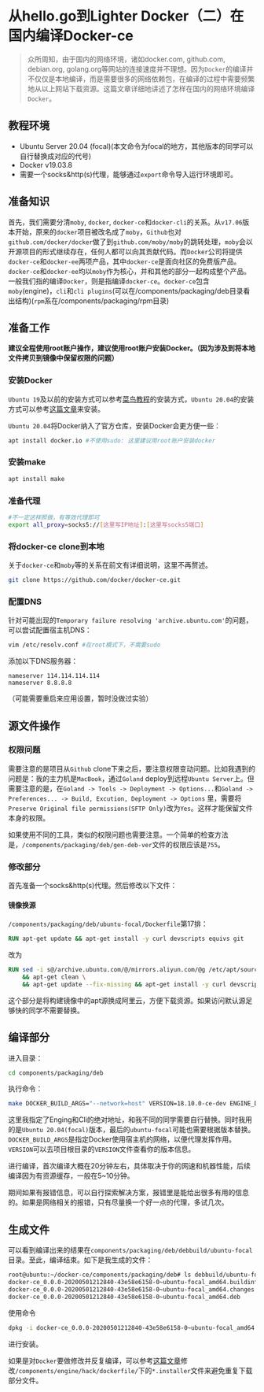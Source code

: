 # 从hello.go到Lighter Docker（二）在国内编译Docker-ce

>   众所周知，由于国内的网络环境，诸如docker.com, github.com, debian.org, golang.org等网站的连接速度并不理想。因为`Docker`的编译并不仅仅是本地编译，而是需要很多的网络依赖包，在编译的过程中需要频繁地从以上网站下载资源。这篇文章详细地讲述了怎样在国内的网络环境编译`Docker`。

## 教程环境

* Ubuntu Server 20.04 (focal)(本文命令为focal的地方，其他版本的同学可以自行替换成对应的代号)
* Docker v19.03.8
* 需要一个socks&http(s)代理，能够通过`export`命令导入运行环境即可。

## 准备知识
首先，我们需要分清`moby`, `docker`, `docker-ce`和`docker-cli`的关系。从`v17.06`版本开始，原来的`docker`项目被改名成了`moby`，`Github`也对`github.com/docker/docker`做了到`github.com/moby/moby`的跳转处理，`moby`会以开源项目的形式继续存在，任何人都可以向其贡献代码。而`Docker`公司将提供`docker-ce`和`docker-ee`两项产品，其中`docker-ce`是面向社区的免费版产品。`docker-ce`和`docker-ee`均以`moby`作为核心，并和其他的部分一起构成整个产品。一般我们指的编译`Docker`，则是指编译`docker-ce`。`docker-ce`包含`moby`(engine)，`cli`和`cli plugins`(可以在/components/packaging/deb目录看出结构)(`rpm`系在/components/packaging/rpm目录)

## 准备工作

**建议全程使用root账户操作，建议使用root账户安装Docker。（因为涉及到将本地文件拷贝到镜像中保留权限的问题）**

### 安装Docker

`Ubuntu 19`及以前的安装方式可以参考[菜鸟教程](https://www.runoob.com/docker/ubuntu-docker-install.html)的安装方式，`Ubuntu 20.04`的安装方式可以参考[这篇文章](https://linuxconfig.org/how-to-install-docker-on-ubuntu-20-04-lts-focal-fossa)来安装。

`Ubuntu 20.04`将Docker纳入了官方仓库，安装Docker会更方便一些：

```bash
apt install docker.io #不使用sudo: 这里建议用root账户安装docker
```

### 安装make

```bash
apt install make
```

### 准备代理

```bash
#不一定这样照做，有等效代理即可
export all_proxy=socks5://[这里写IP地址]:[这里写socks5端口] 
```

### 将docker-ce clone到本地

关于`docker-ce`和`moby`等的关系在前文有详细说明，这里不再赘述。

```bash
git clone https://github.com/docker/docker-ce.git
```

### 配置DNS

针对可能出现的`Temporary failure resolving 'archive.ubuntu.com'`的问题，可以尝试配置宿主机DNS：

```bash
vim /etc/resolv.conf #在root模式下，不需要sudo
```

添加以下DNS服务器：

```text
nameserver 114.114.114.114
nameserver 8.8.8.8
```

（可能需要重启来应用设置，暂时没做过实验）

## 源文件操作

### 权限问题

需要注意的是项目从`Github` clone下来之后，要注意权限变动问题。比如我遇到的问题是：我的主力机是`MacBook`，通过`Goland` deploy到远程`Ubuntu Server`上。但需要注意的是，在`Goland -> Tools -> Deployment -> Options...`和`Goland -> Preferences... -> Build, Excution, Deployment -> Options` 里，需要将`Preserve Original file permissions(SFTP Only)`改为`Yes`。这样才能保留文件本身的权限。

如果使用不同的工具，类似的权限问题也需要注意。一个简单的检查方法是，`/components/packaging/deb/gen-deb-ver`文件的权限应该是`755`。

### 修改部分

首先准备一个socks&http(s)代理。然后修改以下文件：

#### 镜像换源

`/components/packaging/deb/ubuntu-focal/Dockerfile`第17排：

```Dockerfile
RUN apt-get update && apt-get install -y curl devscripts equivs git
```

改为

```Dockerfile
RUN sed -i s@/archive.ubuntu.com/@/mirrors.aliyun.com/@g /etc/apt/sources.list \
    && apt-get clean \
    && apt-get update --fix-missing && apt-get install -y curl devscripts equivs git
```

这个部分是将构建镜像中的apt源换成阿里云，方便下载资源。如果访问默认源足够快的同学不需要替换。

## 编译部分

进入目录：

```bash
cd components/packaging/deb
```

执行命令：

```bash
make DOCKER_BUILD_ARGS="--network=host" VERSION=18.10.0-ce-dev ENGINE_DIR=/root/docker-ce/components/engine CLI_DIR=/root/docker-ce/components/cli ubuntu-focal
```

这里我指定了Enging和Cli的绝对地址，和我不同的同学需要自行替换。同时我用的是`Ubuntu 20.04(focal)`版本，最后的`ubuntu-focal`可能也需要根据版本替换。`DOCKER_BUILD_ARGS`是指定Docker使用宿主机的网络，以便代理发挥作用。`VERSION`可以去项目根目录的`VERSION`文件查看你的版本信息。


进行编译，首次编译大概在20分钟左右，具体取决于你的网速和机器性能，后续编译因为有资源缓存，一般在5~10分钟。

期间如果有报错信息，可以自行探索解决方案，报错里是能给出很多有用的信息的。如果是网络相关的报错，只有尽量换一个好一点的代理，多试几次。

## 生成文件

可以看到编译出来的结果在`components/packaging/deb/debbuild/ubuntu-focal`目录。至此，编译结束。如下是我生成的文件：

```bash
root@ubuntu:~/docker-ce/components/packaging/deb# ls debbuild/ubuntu-focal/
docker-ce_0.0.0-20200501212840-43e58e6158-0~ubuntu-focal_amd64.buildinfo  docker-ce_0.0.0-20200501212840-43e58e6158-0~ubuntu-focal.dsc
docker-ce_0.0.0-20200501212840-43e58e6158-0~ubuntu-focal_amd64.changes    docker-ce_0.0.0-20200501212840-43e58e6158-0~ubuntu-focal.tar.gz
docker-ce_0.0.0-20200501212840-43e58e6158-0~ubuntu-focal_amd64.deb        docker-ce-cli_0.0.0-20200501212840-43e58e6158-0~ubuntu-focal_amd64.deb
```

使用命令

```bash
dpkg -i docker-ce_0.0.0-20200501212840-43e58e6158-0~ubuntu-focal_amd64.deb
```

进行安装。

如果是对`Docker`要做修改并反复编译，可以参考[这篇文章](https://blog.csdn.net/subfate/article/details/97577041)修改`/components/engine/hack/dockerfile/`下的`*.installer`文件来避免重复下载部分文件。